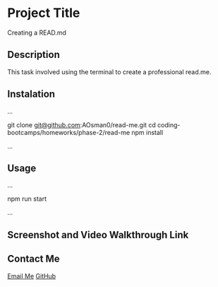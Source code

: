 # Project Title

Creating a READ.md

## Description

This task involved using the terminal to create a professional read.me.

## Instalation

...

git clone git@github.com:AOsman0/read-me.git
cd coding-bootcamps/homeworks/phase-2/read-me
npm install

...

## Usage

...

npm run start

...

## Screenshot and Video Walkthrough Link

## Contact Me

[Email Me](osmana9987@gmail.com)
[GitHub](https://github.com/AOsman0)
